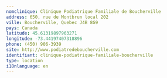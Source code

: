 ```yaml
---
nomclinique: Clinique Podiatrique Familiale de Boucherville
address: 650, rue de Montbrun local 202
ville: Boucherville, Quebec J4B 8G9
pays: Canada
latitude: 45.61319897963271
longitude: -73.44197407318896
phone: (450) 906-3939
site: http://www.podiatredeboucherville.com
identifiant: clinique-podiatrique-familiale-boucherville
type: location
i18nlanguage: en
---
```

